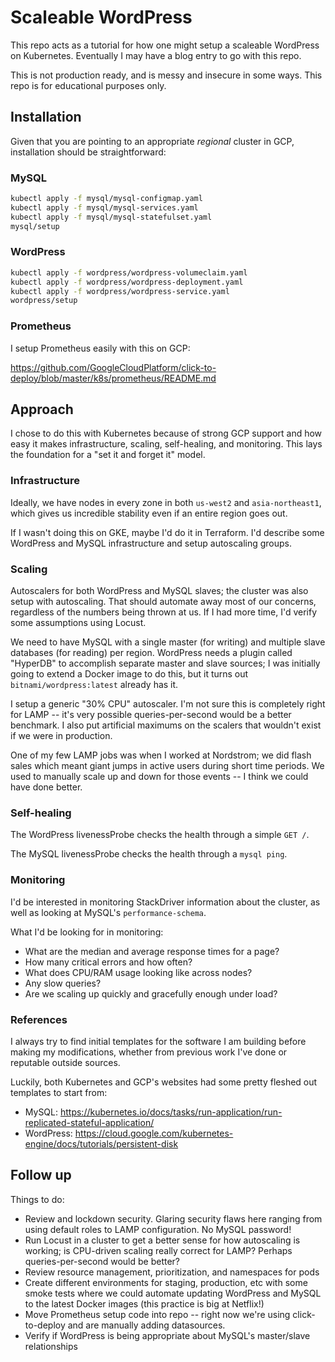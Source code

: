 # Scaleable WordPress

This repo acts as a tutorial for how one might setup a scaleable WordPress on Kubernetes. Eventually I may have a blog entry to go with this repo.

This is not production ready, and is messy and insecure in some ways. This repo is for educational purposes only.

## Installation

Given that you are pointing to an appropriate *regional* cluster in GCP, installation should be straightforward:

### MySQL
```bash
kubectl apply -f mysql/mysql-configmap.yaml
kubectl apply -f mysql/mysql-services.yaml
kubectl apply -f mysql/mysql-statefulset.yaml
mysql/setup
```

### WordPress
```bash
kubectl apply -f wordpress/wordpress-volumeclaim.yaml
kubectl apply -f wordpress/wordpress-deployment.yaml
kubectl apply -f wordpress/wordpress-service.yaml
wordpress/setup
```
### Prometheus

I setup Prometheus easily with this on GCP:

https://github.com/GoogleCloudPlatform/click-to-deploy/blob/master/k8s/prometheus/README.md

## Approach

I chose to do this with Kubernetes because of strong GCP support and how easy it makes infrastructure, scaling, self-healing, and monitoring. This lays the foundation for a "set it and forget it" model.

### Infrastructure

Ideally, we have nodes in every zone in both `us-west2` and `asia-northeast1`, which gives us incredible stability even if an entire region goes out.

If I wasn't doing this on GKE, maybe I'd do it in Terraform. I'd describe some WordPress and MySQL infrastructure and setup autoscaling groups.

### Scaling

Autoscalers for both WordPress and MySQL slaves; the cluster was also setup with autoscaling. That should automate away most of our concerns, regardless of the numbers being thrown at us. If I had more time, I'd verify some assumptions using Locust.

We need to have MySQL with a single master (for writing) and multiple slave databases (for reading) per region. WordPress needs a plugin called "HyperDB" to accomplish separate master and slave sources; I was initially going to extend a Docker image to do this, but it turns out `bitnami/wordpress:latest` already has it.

I setup a generic "30% CPU" autoscaler. I'm not sure this is completely right for LAMP -- it's very possible queries-per-second would be a better benchmark. I also put artificial maximums on the scalers that wouldn't exist if we were in production.

One of my few LAMP jobs was when I worked at Nordstrom; we did flash sales which meant giant jumps in active users during short time periods. We used to manually scale up and down for those events -- I think we could have done better.

### Self-healing

The WordPress livenessProbe checks the health through a simple `GET /`.

The MySQL livenessProbe checks the health through a `mysql ping`.

### Monitoring

I'd be interested in monitoring StackDriver information about the cluster, as well as looking at MySQL's `performance-schema`.

What I'd be looking for in monitoring:

- What are the median and average response times for a page?
- How many critical errors and how often?
- What does CPU/RAM usage looking like across nodes?
- Any slow queries?
- Are we scaling up quickly and gracefully enough under load?

### References

I always try to find initial templates for the software I am building before making my modifications, whether from previous work I've done or reputable outside sources.

Luckily, both Kubernetes and GCP's websites had some pretty fleshed out templates to start from:

- MySQL: https://kubernetes.io/docs/tasks/run-application/run-replicated-stateful-application/
- WordPress: https://cloud.google.com/kubernetes-engine/docs/tutorials/persistent-disk

## Follow up

Things to do:

- Review and lockdown security. Glaring security flaws here ranging from using default roles to LAMP configuration. No MySQL password!
- Run Locust in a cluster to get a better sense for how autoscaling is working; is CPU-driven scaling really correct for LAMP? Perhaps queries-per-second would be better?
- Review resource management, prioritization, and namespaces for pods
- Create different environments for staging, production, etc with some smoke tests where we could automate updating WordPress and MySQL to the latest Docker images (this practice is big at Netflix!)
- Move Prometheus setup code into repo -- right now we're using click-to-deploy and are manually adding datasources.
- Verify if WordPress is being appropriate about MySQL's master/slave relationships
